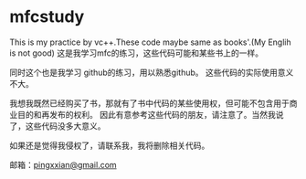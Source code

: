 mfcstudy
========

This is my practice by vc++.These code maybe same as books'.(My Englih is not good)
这是我学习mfc的练习，这些代码可能和某些书上的一样。

同时这个也是我学习 github的练习，用以熟悉github。
这些代码的实际使用意义不大。

我想我既然已经购买了书，那就有了书中代码的某些使用权，但可能不包含用于商业目的和再发布的权利。
因此有意参考这些代码的朋友，请注意了。当然我说了，这些代码没多大意义。

如果还是觉得我侵权了，请联系我，我将删除相关代码。

邮箱：pingxxian@gmail.com
